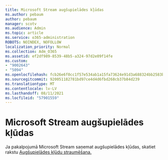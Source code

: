 ```yaml
---
title: Microsoft Stream augšupielādes kļūdas
ms.author: pebaum
author: pebaum
manager: scotv
ms.audience: Admin
ms.topic: article
ms.service: o365-administration
ROBOTS: NOINDEX, NOFOLLOW
localization_priority: Normal
ms.collection: Adm_O365
ms.assetid: ef2df989-8539-48b5-a324-97d2e09f14fe
ms.custom:
- "9002643"
- "5094"
ms.openlocfilehash: fcb26e6f0cc1f57e534ab1a15fa73624e91d3a688324bb2583b38093b38e6a2d
ms.sourcegitcommit: 920051182781bd97ce4d4d6fbd268cb37b84d239
ms.translationtype: MT
ms.contentlocale: lv-LV
ms.lasthandoff: 08/11/2021
ms.locfileid: "57901559"
---
```

# <a name="microsoft-stream-upload-errors"></a>Microsoft Stream augšupielādes kļūdas

Ja pakalpojumā Microsoft Stream saņemat augšupielādes kļūdas, skatiet rakstu [Augšupielādes kļūdu straumēšana.](https://docs.microsoft.com/stream/portal-understanding-upload-errors)

